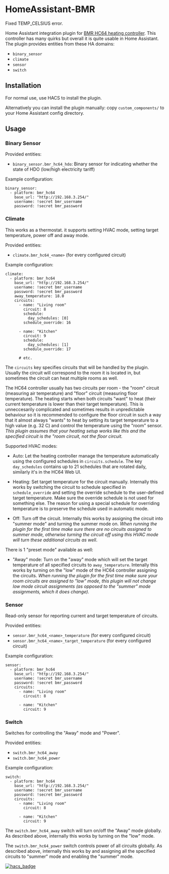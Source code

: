 # HomeAssistant-BMR

Fixed TEMP_CELSIUS error.

Home Assistant integration plugin for [BMR HC64 heating
controller](https://bmr.cz/produkty/regulace-topeni/rnet). This controller has
many quirks but overall it is quite usable in Home Assistant.  The plugin
provides entities from these HA domains:

- `binary_sensor`
- `climate`
- `sensor`
- `switch`


## Installation

For normal use, use HACS to install the plugin.

Alternatively you can install the plugin manually: copy `custom_components/` to
your Home Assistant config directory.


## Usage

### Binary Sensor

Provided entities:

- `binary_sensor.bmr_hc64_hdo`: Binary sensor for indicating whether the state
  of HDO (low/high electricity tariff)

Example configuration:

```
binary_sensor:
  - platform: bmr_hc64
    base_url: "http://192.168.3.254/"
    username: !secret bmr_username
    password: !secret bmr_password
```


### Climate

This works as a thermostat. it supports setting HVAC mode, setting target
temperature, power off and away mode.

Provided entities:

-  `climate.bmr_hc64_<name>` (for every configured circuit)

Example configuration:

```
climate:
  - platform: bmr_hc64
    base_url: "http://192.168.3.254/"
    username: !secret bmr_username
    password: !secret bmr_password
    away_temperature: 18.0
    circuits:
      - name: "Living room"
        circuit: 8
        schedule:
          day_schedules: [0]
        schedule_override: 16

      - name: "Kitchen"
        circuit: 9
        schedule:
          day_schedules: [1]
        schedule_override: 17

      # etc.
```

The `circuits` key specifies circuits that will be handled by the plugin.
Usually the circuit will correspond to the room it is located in, but sometimes
the circuit can heat multiple rooms as well.

The HC64 controller usually has two circuits per room - the "room" circuit
(measuring air temperature) and "floor" circuit (measuring floor temperature).
The heating starts when both circuits "want" to heat (their current temperature
is lower than their target temperature). This is unneccesarily complicated and
sometimes results in unpredictable behaviour so it is recommended to configure
the floor circuit in such a way that it almost always "wants" to heat by
setting its target temperature to a high value (e.g. 32 C) and control the
temperature using the "room" sensor. *This plugin assumes that your heating
setup works like this and the specified circuit is the "room circuit, not the
floor circuit.*

Supported HVAC modes:

- Auto: Let the heating controller manage the temperature automatically using
  the configured schedules in `circuits.schedule`. The key `day_schedules`
  contains up to 21 schedules that are rotated daily, similarly it's in the
  HC64 Web UI.

- Heating: Set target temperature for the circuit manually. Internally this
  works by switching the circuit to schedule specified in `schedule_override`
  and setting the override schedule to the user-defined target temperature.
  Make sure the override schedule is not used for something else. The reason
  for using a special schedule for overriding temperature is to preserve the
  schedule used in automatic mode.

- Off: Turn off the circuit. Internally this works by assigning the circuit
  into "summer mode" and turning the summer mode on. *When running the plugin
  for the first time make sure there are no circuits assigned to summer mode,
  otherwise turning the circuit off using this HVAC mode will turn these
  additional circuits as well*.

There is 1 "preset mode" available as well:

- "Away" mode: Turn on the "away" mode which will set the target temperature of
  all specified circuits to `away_temperature`. Intenally this works by turning
  on the "low" mode of the HC64 controller assigning the circuits. *When
  running the plugin for the first time make sure your room circuits are
  assigned to "low" mode, this plugin will not change low mode circuit
  assignments (as opposed to the "summer" mode assignments, which it does change).*


### Sensor

Read-only sensor for reporting current and target temperature of circuits.

Provided entities:

- `sensor.bmr_hc64_<name>_temperature` (for every configured circuit)
- `sensor.bmr_hc64_<name>_target_temperature` (for every configured circuit)

Example configuration:

```
sensor:
  - platform: bmr_hc64
    base_url: "http://192.168.3.254/"
    username: !secret bmr_username
    password: !secret bmr_password
    circuits:
      - name: "Living room"
        circuit: 8

      - name: "Kitchen"
        circuit: 9
```

### Switch

Switches for controlling the "Away" mode and "Power".

Provided entities:

- `switch.bmr_hc64_away`
- `switch.bmr_hc64_power`

Example configuration:

```
switch:
  - platform: bmr_hc64
    base_url: "http://192.168.3.254/"
    username: !secret bmr_username
    password: !secret bmr_password
    circuits:
      - name: "Living room"
        circuit: 8

      - name: "Kitchen"
        circuit: 9
```

The `switch.bmr_hc64_away` switch will turn on/off the "Away" mode globally. As
described above, internally this works by turning on the "low" mode.

The `switch.bmr_hc64_power` switch controls power of all circuits globally. As
described above, internally this works by and assigning all the specified
circuits to "summer" mode and enabling the "summer" mode.


[![hacs_badge](https://img.shields.io/badge/HACS-Default-orange.svg?style=for-the-badge)](https://github.com/custom-components/hacs)
